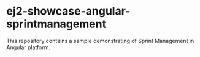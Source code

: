 # ej2-showcase-angular-sprintmanagement
This repository contains a sample demonstrating of Sprint Management in Angular platform.
